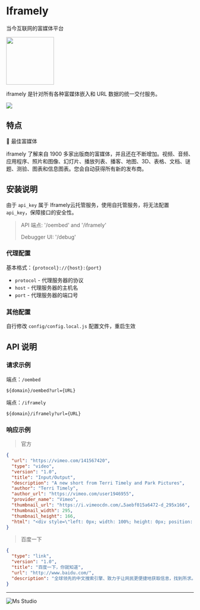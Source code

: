 # Iframely

当今互联网的富媒体平台

<img height="128px" src="https://file.lifebus.top/imgs/iframely_logo.png" width="128px"/>

iframely 是针对所有各种富媒体嵌入和 URL 数据的统一交付服务。

![](https://img.shields.io/badge/%E6%96%B0%E7%96%86%E8%90%8C%E6%A3%AE%E8%BD%AF%E4%BB%B6%E5%BC%80%E5%8F%91%E5%B7%A5%E4%BD%9C%E5%AE%A4-%E6%8F%90%E4%BE%9B%E6%8A%80%E6%9C%AF%E6%94%AF%E6%8C%81-blue)

## 特点

🚀 最佳富媒体

iframely 了解来自 1900 多家出版商的富媒体，并且还在不断增加。视频、音频、应用程序、照片和图像、幻灯片、播放列表、播客、地图、3D、表格、文档、谜题、测验、图表和信息图表。您会自动获得所有新的发布商。

## 安装说明

由于 `api_key` 属于 Iframely云托管服务，使用自托管服务，将无法配置 `api_key`，保障接口的安全性。

> API 端点: '/oembed' and '/iframely'
>
> Debugger UI: '/debug'

### 代理配置

基本格式：`{protocol}://{host}:{port}`

+ `protocol` - 代理服务器的协议
+ `host` - 代理服务器的主机名
+ `port` - 代理服务器的端口号

### 其他配置

自行修改 `config/config.local.js` 配置文件，重启生效

## API 说明

### 请求示例

端点：`/oembed`

```http request
${domain}/oembed?url={URL}
```

端点：`/iframely`

```http request
${domain}/iframely?url={URL}
```

### 响应示例

> 官方

```json
{
  "url": "https://vimeo.com/141567420",
  "type": "video",
  "version": "1.0",
  "title": "Input/Output",
  "description": "A new short from Terri Timely and Park Pictures",
  "author": "Terri Timely",
  "author_url": "https://vimeo.com/user1946955",
  "provider_name": "Vimeo",
  "thumbnail_url": "https://i.vimeocdn.com/…5aebf015a6472-d_295x166",
  "thumbnail_width": 295,
  "thumbnail_height": 166,
  "html": "<div style=\"left: 0px; width: 100%; height: 0px; position: relative; padding-bottom: 56.25%;\"><iframe src=\"https://player.vimeo.com/video/141567420\"style=\"top: 0px; left: 0px; width: 100%; height: 100%; position: absolute;\"></iframe></div>"
}
```

> 百度一下

```json
{
  "type": "link",
  "version": "1.0",
  "title": "百度一下，你就知道",
  "url": "http://www.baidu.com/",
  "description": "全球领先的中文搜索引擎、致力于让网民更便捷地获取信息，找到所求。百度超过千亿的中文网页数据库，可以瞬间找到相关的搜索结果。"
}
```

---

![Ms Studio](https://file.lifebus.top/imgs/ms_blank_001.png)
